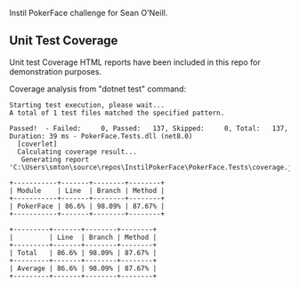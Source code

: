 Instil PokerFace challenge for Sean O'Neill. 

Unit Test Coverage
---

Unit test Coverage HTML reports have been included in this repo for demonstration purposes.

Coverage analysis from "dotnet test" command:

```
Starting test execution, please wait...
A total of 1 test files matched the specified pattern.

Passed!  - Failed:     0, Passed:   137, Skipped:     0, Total:   137, Duration: 39 ms - PokerFace.Tests.dll (net8.0)
  [coverlet]
  Calculating coverage result...
   Generating report 'C:\Users\smton\source\repos\InstilPokerFace\PokerFace.Tests\coverage.json'

+-----------+-------+--------+--------+
| Module    | Line  | Branch | Method |
+-----------+-------+--------+--------+
| PokerFace | 86.6% | 98.09% | 87.67% |
+-----------+-------+--------+--------+

+---------+-------+--------+--------+
|         | Line  | Branch | Method |
+---------+-------+--------+--------+
| Total   | 86.6% | 98.09% | 87.67% |
+---------+-------+--------+--------+
| Average | 86.6% | 98.09% | 87.67% |
+---------+-------+--------+--------+
```
